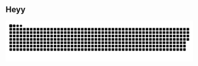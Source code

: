 ## Heyy

![snake svg](https://github.com/m-ipt/m-ipt/blob/output/github-contribution-grid-snake.svg)

